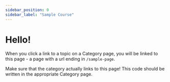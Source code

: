 ```yaml
---
sidebar_position: 0
sidebar_label: "Sample Course"
---
```


# Hello!

When you click a link to a topic on a Category page, you will be linked to this page - a page with a url ending in `/sample-page`.

Make sure that the category actually links to this page! This code should be written in the appropriate Category page.
